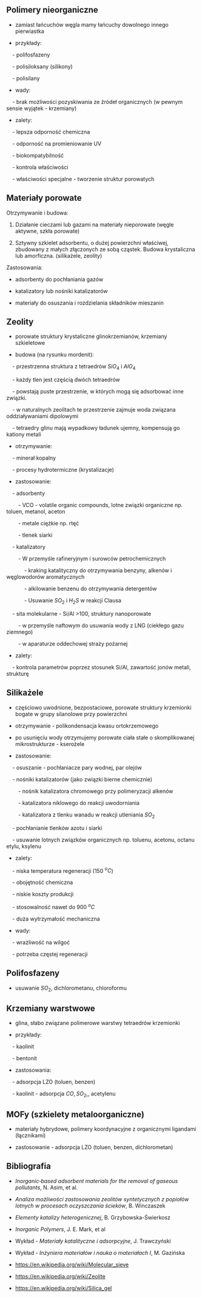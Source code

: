 ## Polimery nieorganiczne

  

- zamiast łańcuchów węgla mamy łańcuchy dowolnego innego pierwiastka

- przykłady:

    - polifosfazeny

    - polisiloksany (silikony)

    - polisilany

- wady:

    - brak możliwości pozyskiwania ze źródeł organicznych (w pewnym sensie wyjątek - krzemiany)

- zalety:

    - lepsza odporność chemiczna

    - odporność na promieniowanie UV

    - biokompatybilność

    - kontrola właściwości

    - właściwości specjalne - tworzenie struktur porowatych

  

## Materiały porowate

  

Otrzymywanie i budowa:

  

1. Działanie cieczami lub gazami na materiały nieporowate (węgle aktywne, szkła porowate)

2. Sztywny szkielet adsorbentu, o dużej powierzchni właściwej, zbudowany z małych złączonych ze sobą cząstek. Budowa krystaliczna lub amorficzna. (silikażele, zeolity)

  

Zastosowania:

  

- adsorbenty do pochłaniania gazów

- katalizatory lub nośniki katalizatorów

- materiały do osuszania i rozdzielania składników mieszanin

  

## Zeolity

  

- porowate struktury krystaliczne glinokrzemianów, krzemiany szkieletowe

- budowa (na rysunku mordenit):

    - przestrzenna struktura z tetraedrów $SiO_4$ i $AlO_4$

    - każdy tlen jest częścią dwóch tetraedrów

    - powstają puste przestrzenie, w których mogą się adsorbować inne związki.

    - w naturalnych zeolitach te przestrzenie zajmuje woda związana oddziaływaniami dipolowymi

    - tetraedry glinu mają wypadkowy ładunek ujemny, kompensują go kationy metali

- otrzymywanie:

    - minerał kopalny

    - procesy hydrotermiczne (krystalizacje)

- zastosowanie:

    - adsorbenty

        - VCO - volatile organic compounds, lotne związki organiczne np. toluen, metanol, aceton

        - metale ciężkie np. rtęć

        - tlenek siarki

    - katalizatory

        - W przemyśle rafineryjnym i surowców petrochemicznych

            - kraking katalityczny do otrzymywania benzyny, alkenów i węglowodorów aromatycznych

            - alkilowanie benzenu do otrzymywania detergentów

            - Usuwanie $SO_2$ i $H_2S$ w reakcji Clausa

    - sita molekularne - Si/Al >100, struktury nanoporowate

        - w przemyśle naftowym do usuwania wody z LNG (ciekłego gazu ziemnego)

        - w aparaturze oddechowej straży pożarnej

- zalety:

    - kontrola parametrów poprzez stosunek Si/Al, zawartość jonów metali, strukturę

  
  

## Silikażele

  

- częściowo uwodnione, bezpostaciowe, porowate struktury krzemionki bogate w grupy silanolowe przy powierzchni

- otrzymywanie - polikondensacja kwasu ortokrzemowego

- po usunięciu wody otrzymujemy porowate ciała stałe o skomplikowanej mikrostrukturze - kserożele

- zastosowanie:

    - osuszanie - pochłaniacze pary wodnej, par olejów

    - nośniki katalizatorów (jako związki bierne chemicznie)

        - nośnik katalizatora chromowego przy polimeryzacji alkenów

        - katalizatora niklowego do reakcji uwodorniania

        - katalizatora z tlenku wanadu w reakcji utleniania $SO_2$

    - pochłanianie tlenków azotu i siarki

    - usuwanie lotnych związków organicznych np. toluenu, acetonu, octanu etylu, ksylenu

- zalety:

    - niska temperatura regeneracji (150 $^oC$)

    - obojętność chemiczna

    - niskie koszty produkcji

    - stosowalność nawet do 900 $^oC$

    - duża wytrzymałość mechaniczna

- wady:

    - wrażliwość na wilgoć

    - potrzeba częstej regeneracji

  
  

## Polifosfazeny

- usuwanie $SO_2$, dichlorometanu, chloroformu

  

## Krzemiany warstwowe  

- glina, słabo związane polimerowe warstwy tetraedrów krzemionki

- przykłady:

    - kaolinit

    - bentonit

- zastosowania:

    - adsorpcja LZO (toluen, benzen)

    - kaolinit - adsorpcja $CO, SO_2,$, acetylenu

## MOFy (szkielety metaloorganiczne)

- materiały hybrydowe, polimery koordynacyjne z organicznymi ligandami (łącznikami)

- zastosowanie - adsorpcja LZO (toluen, benzen, dichlorometan)

  

## Bibliografia

  

- *Inorganic‑based adsorbent materials for the removal of gaseous
pollutants*, N. Asim, et al.

- *Analiza możliwości zastosowania zeolitów syntetycznych z popiołów lotnych w procesach oczyszczania ścieków*, B. Winczaszek

- *Elementy katalizy heterogenicznej*, B. Grzybowska-Świerkosz

- *Inorganic Polymers*, J. E. Mark, et al

- Wykład - *Materiały katalityczne i adsorpcyjne*, J. Trawczyński

- Wykład - *Inżyniera materiałów i nauka o materiałach I*, M. Gazińska

- https://en.wikipedia.org/wiki/Molecular_sieve

- https://en.wikipedia.org/wiki/Zeolite

- https://en.wikipedia.org/wiki/Silica_gel